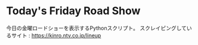# Today's Friday Road Show
今日の金曜ロードショーを表示するPythonスクリプト。
スクレイピングしているサイト : https://kinro.ntv.co.jp/lineup
